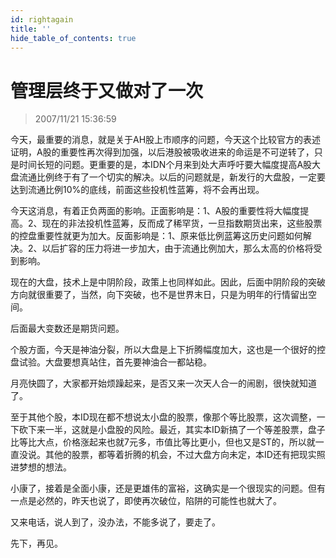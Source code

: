 ```yaml
---
id: rightagain 
title: ''
hide_table_of_contents: true
---
```


# 管理层终于又做对了一次

> 2007/11/21 15:36:59

<div style={{color: '#009900', fontWeight: 'bold', fontSize: '18px'}}>

今天，最重要的消息，就是关于AH股上市顺序的问题，今天这个比较官方的表述证明，A股的重要性再次得到加强，以后港股被吸收进来的命运是不可逆转了，只是时间长短的问题。更重要的是，本IDN个月来到处大声呼吁要大幅度提高A股大盘流通比例终于有了一个切实的解决。以后的问题就是，新发行的大盘股，一定要达到流通比例10%的底线，前面这些投机性蓝筹，将不会再出现。
 
今天这消息，有着正负两面的影响。正面影响是：1、A股的重要性将大幅度提高。2、现在的非法投机性蓝筹，反而成了稀罕货，一旦指数期货出来，这些股票的控盘重要性就更为加大。反面影响是：1、原来低比例蓝筹这历史问题如何解决。2、以后扩容的压力将进一步加大，由于流通比例加大，那么太高的价格将受到影响。
 
现在的大盘，技术上是中阴阶段，政策上也同样如此。因此，后面中阴阶段的突破方向就很重要了，当然，向下突破，也不是世界末日，只是为明年的行情留出空间。
 
后面最大变数还是期货问题。
 
个股方面，今天是神油分裂，所以大盘是上下折腾幅度加大，这也是一个很好的控盘试验。大盘要想真站住，首先要神油合一都站稳。
 
月亮快圆了，大家都开始烦躁起来，是否又来一次天人合一的闹剧，很快就知道了。
 
至于其他个股，本ID现在都不想说太小盘的股票，像那个等比股票，这次调整，一下砍下来一半，这就是小盘股的风险。最近，其实本ID新搞了一个等差股票，盘子比等比大点，价格涨起来也就7元多，市值比等比更小，但也又是ST的，所以就一直没说。其他的股票，都等着折腾的机会，不过大盘方向未定，本ID还有把现实照进梦想的想法。
 
小康了，接着是全面小康，还是更雄伟的富裕，这确实是一个很现实的问题。但有一点是必然的，昨天也说了，即使再次破位，陷阱的可能性也就大了。
 
又来电话，说人到了，没办法，不能多说了，要走了。
 
先下，再见。

</div>